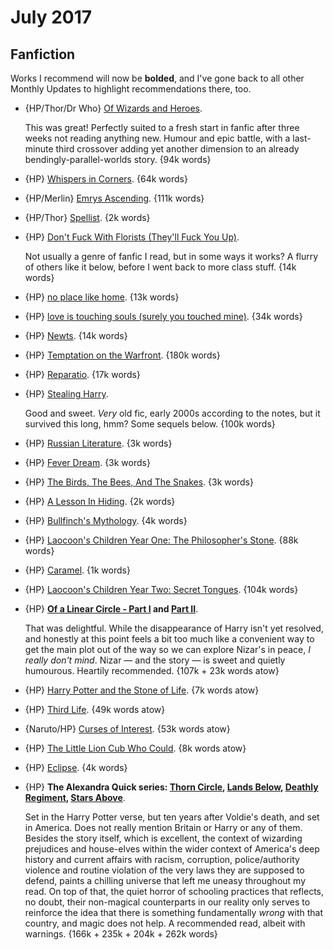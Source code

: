 # July 2017

## Fanfiction

Works I recommend will now be **bolded**, and I've gone back to all other
Monthly Updates to highlight recommendations there, too.

 - {HP/Thor/Dr Who} [Of Wizards and Heroes](https://archiveofourown.org/works/4148136).

   This was great! Perfectly suited to a fresh start in fanfic after three weeks
   not reading anything new. Humour and epic battle, with a last-minute third
   crossover adding yet another dimension to an already
   bendingly-parallel-worlds story. {94k words}

 - {HP} [Whispers in Corners](https://archiveofourown.org/works/1134255). {64k words}
 - {HP/Merlin} [Emrys Ascending](https://archiveofourown.org/works/932981). {111k words}
 - {HP/Thor} [Spellist](https://archiveofourown.org/works/5366507). {2k words}

 - {HP} [Don't Fuck With Florists (They'll Fuck You Up)](https://archiveofourown.org/works/7769080).

   Not usually a genre of fanfic I read, but in some ways it works? A flurry of
   others like it below, before I went back to more class stuff. {14k words}

 - {HP} [no place like home](https://archiveofourown.org/works/4308786). {13k words}
 - {HP} [love is touching souls (surely you touched mine)](https://archiveofourown.org/works/5937535). {34k words}
 - {HP} [Newts](https://archiveofourown.org/works/6093769). {14k words}
 - {HP} [Temptation on the Warfront](https://archiveofourown.org/works/4373594). {180k words}
 - {HP} [Reparatio](https://archiveofourown.org/works/5987962). {17k words}

 - {HP} [Stealing Harry](https://archiveofourown.org/works/987408).

   Good and sweet. _Very_ old fic, early 2000s according to the notes, but it
   survived this long, hmm? Some sequels below. {100k words}

 - {HP} [Russian Literature](https://archiveofourown.org/works/991387). {3k words}
 - {HP} [Fever Dream](https://archiveofourown.org/works/991389). {3k words}
 - {HP} [The Birds, The Bees, And The Snakes](https://archiveofourown.org/works/991396). {3k words}
 - {HP} [A Lesson In Hiding](https://archiveofourown.org/works/991398). {2k words}
 - {HP} [Bullfinch's Mythology](https://archiveofourown.org/works/991401). {4k words}
 - {HP} [Laocoon's Children Year One: The Philosopher's Stone](https://archiveofourown.org/works/992265). {88k words}
 - {HP} [Caramel](https://archiveofourown.org/works/992288). {1k words}
 - {HP} [Laocoon's Children Year Two: Secret Tongues](https://archiveofourown.org/works/992558). {104k words}

 - {HP} **[Of a Linear Circle - Part I](https://archiveofourown.org/works/11284494) and [Part II](https://archiveofourown.org/works/11431794)**.

   That was delightful. While the disappearance of Harry isn't yet resolved, and
   honestly at this point feels a bit too much like a convenient way to get the
   main plot out of the way so we can explore Nizar's in peace, _I really don't
   mind_. Nizar — and the story — is sweet and quietly humourous. Heartily
   recommended. {107k + 23k words atow}

 - {HP} [Harry Potter and the Stone of Life](https://archiveofourown.org/works/11096073). {7k words atow}
 - {HP} [Third Life](https://archiveofourown.org/works/11163318). {49k words atow}
 - {Naruto/HP} [Curses of Interest](https://archiveofourown.org/works/10603038). {53k words atow}
 - {HP} [The Little Lion Cub Who Could](https://archiveofourown.org/works/10754460). {8k words atow}
 - {HP} [Eclipse](https://archiveofourown.org/works/993712). {4k words}

 - {HP} **The Alexandra Quick series: [Thorn Circle](https://www.fanfiction.net/s/3964606/1/Alexandra-Quick-and-the-Thorn-Circle), [Lands Below](https://www.fanfiction.net/s/4684861/1/Alexandra-Quick-and-the-Lands-Below), [Deathly Regiment](https://www.fanfiction.net/s/5784632/1/Alexandra-Quick-and-the-Deathly-Regiment), [Stars Above](https://www.fanfiction.net/s/7689884/1/Alexandra-Quick-and-the-Stars-Above)**.

   Set in the Harry Potter verse, but ten years after Voldie's death, and set in
   America. Does not really mention Britain or Harry or any of them. Besides the
   story itself, which is excellent, the context of wizarding prejudices and
   house-elves within the wider context of America's deep history and current
   affairs with racism, corruption, police/authority violence and routine
   violation of the very laws they are supposed to defend, paints a chilling
   universe that left me uneasy throughout my read. On top of that, the quiet
   horror of schooling practices that reflects, no doubt, their non-magical
   counterparts in our reality only serves to reinforce the idea that there is
   something fundamentally _wrong_ with that country, and magic does not help.
   A recommended read, albeit with warnings. {166k + 235k + 204k + 262k words}

